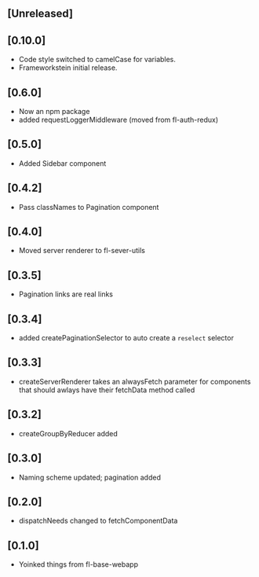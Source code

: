 
## [Unreleased]
  

## [0.10.0]
 - Code style switched to camelCase for variables. 
 - Frameworkstein initial release.

## [0.6.0]
 - Now an npm package
 - added requestLoggerMiddleware (moved from fl-auth-redux)

## [0.5.0]
 - Added Sidebar component

## [0.4.2]
 - Pass classNames to Pagination component

## [0.4.0]
 - Moved server renderer to fl-sever-utils

## [0.3.5]
 - Pagination links are real links

## [0.3.4]
 - added createPaginationSelector to auto create a `reselect` selector

## [0.3.3]
 - createServerRenderer takes an alwaysFetch parameter for components that should awlays have their 
   fetchData method called

## [0.3.2]
 - createGroupByReducer added

## [0.3.0]
 - Naming scheme updated; pagination added

## [0.2.0]
 - dispatchNeeds changed to fetchComponentData

## [0.1.0]
 - Yoinked things from fl-base-webapp

